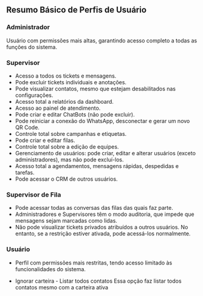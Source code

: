 ## **Resumo Básico de Perfis de Usuário**  

### **Administrador**  
Usuário com permissões mais altas, garantindo acesso completo a todas as funções do sistema.  

### **Supervisor**  
- Acesso a todos os tickets e mensagens.  
- Pode excluir tickets individuais e anotações.  
- Pode visualizar contatos, mesmo que estejam desabilitados nas configurações.  
- Acesso total a relatórios da dashboard.  
- Acesso ao painel de atendimento.  
- Pode criar e editar ChatBots (não pode excluir).  
- Pode reiniciar a conexão do WhatsApp, desconectar e gerar um novo QR Code.  
- Controle total sobre campanhas e etiquetas.  
- Pode criar e editar filas.  
- Controle total sobre a edição de equipes.  
- Gerenciamento de usuários: pode criar, editar e alterar usuários (exceto administradores), mas não pode excluí-los.  
- Acesso total a agendamentos, mensagens rápidas, despedidas e tarefas.  
- Pode acessar o CRM de outros usuários.  

### **Supervisor de Fila**  
- Pode acessar todas as conversas das filas das quais faz parte.  
- Administradores e Supervisores têm o modo auditoria, que impede que mensagens sejam marcadas como lidas.  
- Não pode visualizar tickets privados atribuídos a outros usuários. No entanto, se a restrição estiver ativada, pode acessá-los normalmente.  

### **Usuário**  
- Perfil com permissões mais restritas, tendo acesso limitado às funcionalidades do sistema.  

- Ignorar carteira - Listar todos contatos
Essa opção faz listar todos contatos mesmo com a carteira ativa
